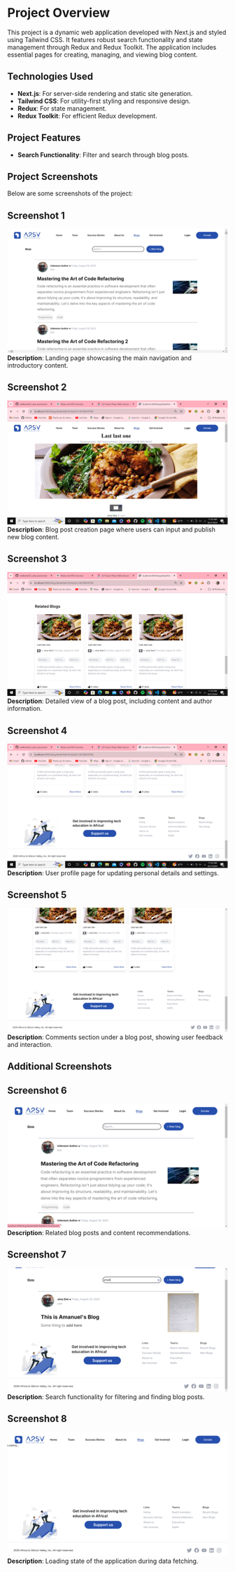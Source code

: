 # Project Overview

This project is a dynamic web application developed with Next.js and styled using Tailwind CSS. It features robust search functionality and state management through Redux and Redux Toolkit. The application includes essential pages for creating, managing, and viewing blog content.
## Technologies Used

- **Next.js**: For server-side rendering and static site generation.
- **Tailwind CSS**: For utility-first styling and responsive design.
- **Redux**: For state management.
- **Redux Toolkit**: For efficient Redux development.

## Project Features

- **Search Functionality**: Filter and search through blog posts.

## Project Screenshots

Below are some screenshots of the project:

## Screenshot 1
![Screenshot 1](public/screenshot/Screenshot%20(279).png)
**Description**: Landing page showcasing the main navigation and introductory content.

## Screenshot 2
![Screenshot 4](public/screenshot/Screenshot%20(284).png)
**Description**: Blog post creation page where users can input and publish new blog content.

## Screenshot 3
![Screenshot 5](public/screenshot/Screenshot%20(285).png)
**Description**: Detailed view of a blog post, including content and author information.

## Screenshot 4
![Screenshot 6](public/screenshot/Screenshot%20(286).png)
**Description**: User profile page for updating personal details and settings.

## Screenshot 5
![Screenshot 7](public/screenshot/Screenshot%20(287).png)
**Description**: Comments section under a blog post, showing user feedback and interaction.

## Additional Screenshots

## Screenshot 6
![Screenshot 8](public/screenshot/Screenshot%20(288).png)
**Description**: Related blog posts and content recommendations.

## Screenshot 7
![Screenshot 10](public/screenshot/Screenshot%20(290).png)
**Description**: Search functionality for filtering and finding blog posts.

## Screenshot 8
![Screenshot 11](public/screenshot/Screenshot%20(291).png)
**Description**: Loading state of the application during data fetching.

